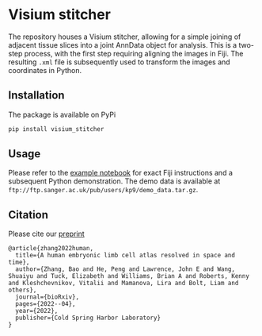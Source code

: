 # Visium stitcher

The repository houses a Visium stitcher, allowing for a simple joining of adjacent tissue slices into a joint AnnData object for analysis. This is a two-step process, with the first step requiring aligning the images in Fiji. The resulting `.xml` file is subsequently used to transform the images and coordinates in Python.

## Installation

The package is available on PyPi
```bash
pip install visium_stitcher
```

## Usage

Please refer to the [example notebook](https://nbviewer.org/github/Teichlab/visium_stitcher/blob/main/notebooks/demo.ipynb) for exact Fiji instructions and a subsequent Python demonstration. The demo data is available at `ftp://ftp.sanger.ac.uk/pub/users/kp9/demo_data.tar.gz`.

## Citation

Please cite our [preprint](https://www.biorxiv.org/content/10.1101/2022.04.27.489800v1.abstract)
```
@article{zhang2022human,
  title={A human embryonic limb cell atlas resolved in space and time},
  author={Zhang, Bao and He, Peng and Lawrence, John E and Wang, Shuaiyu and Tuck, Elizabeth and Williams, Brian A and Roberts, Kenny and Kleshchevnikov, Vitalii and Mamanova, Lira and Bolt, Liam and others},
  journal={bioRxiv},
  pages={2022--04},
  year={2022},
  publisher={Cold Spring Harbor Laboratory}
}
```